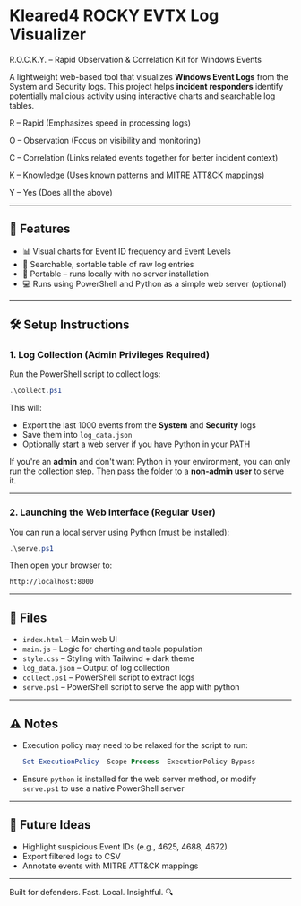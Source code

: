 # Kleared4 ROCKY EVTX Log Visualizer

R.O.C.K.Y. – Rapid Observation & Correlation Kit for Windows Events  

A lightweight web-based tool that visualizes **Windows Event Logs** from the System and Security logs. This project helps **incident responders** identify potentially malicious activity using interactive charts and searchable log tables.

R – Rapid (Emphasizes speed in processing logs)

O – Observation (Focus on visibility and monitoring)

C – Correlation (Links related events together for better incident context)

K – Knowledge (Uses known patterns and MITRE ATT&CK mappings)

Y – Yes (Does all the above)

---

## 🔧 Features

- 📊 Visual charts for Event ID frequency and Event Levels
- 🔎 Searchable, sortable table of raw log entries
- 📁 Portable – runs locally with no server installation
- 💻 Runs using PowerShell and Python as a simple web server (optional)

---

## 🛠 Setup Instructions

### 1. **Log Collection (Admin Privileges Required)**
Run the PowerShell script to collect logs:

```powershell
.\collect.ps1
```

This will:
- Export the last 1000 events from the **System** and **Security** logs
- Save them into `log_data.json`
- Optionally start a web server if you have Python in your PATH

If you're an **admin** and don't want Python in your environment, you can only run the collection step. Then pass the folder to a **non-admin user** to serve it.

---

### 2. **Launching the Web Interface (Regular User)**
You can run a local server using Python (must be installed):

```powershell
.\serve.ps1
```

Then open your browser to:
```
http://localhost:8000
```

---

## 📂 Files

- `index.html` – Main web UI
- `main.js` – Logic for charting and table population
- `style.css` – Styling with Tailwind + dark theme
- `log_data.json` – Output of log collection
- `collect.ps1` – PowerShell script to extract logs
- `serve.ps1` – PowerShell script to serve the app with python

---

## ⚠️ Notes

- Execution policy may need to be relaxed for the script to run:
  ```powershell
  Set-ExecutionPolicy -Scope Process -ExecutionPolicy Bypass
  ```
- Ensure `python` is installed for the web server method, or modify `serve.ps1` to use a native PowerShell server

---

## 🧩 Future Ideas
- Highlight suspicious Event IDs (e.g., 4625, 4688, 4672)
- Export filtered logs to CSV
- Annotate events with MITRE ATT&CK mappings

---

Built for defenders. Fast. Local. Insightful. 🔍

